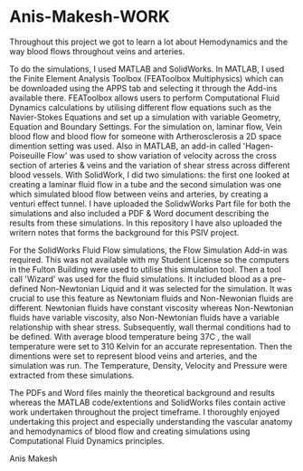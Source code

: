 # Anis-Makesh-WORK

Throughout this project we got to learn a lot about Hemodynamics and the way blood flows throughout veins and arteries. 

To do the simulations, I used MATLAB and SolidWorks. In MATLAB, I used the Finite Element Analysis Toolbox (FEAToolbox Multiphysics) which can be downloaded using the APPS tab and selecting it through the Add-ins available there. FEAToolbox allows users to perform Computational Fluid Dynamics calculations by utilising different flow equations such as the Navier-Stokes Equations and set up a simulation with variable Geometry, Equation and Boundary Settings. For the simulation on, laminar flow, Vein blood flow and blood flow for someone with Artherosclerosis a 2D space dimention setting was used. Also in MATLAB, an add-in called 'Hagen-Poiseuille Flow' was used to show variation of velocity across the cross section of arteries & veins and the variation of shear stress across different blood vessels. With SolidWork, I did two simulations: the first one looked at creating a laminar fluid flow in a tube and the second simulation was one which simulated blood flow between veins and arteries, by creating a venturi effect tunnel. I have uploaded the SolidwWorks Part file for both the simulations and also included a PDF & Word document describing the results from these simulations. In this repository I have also uploaded the writern notes that forms the background for this PSIV project. 

For the SolidWorks Fluid Flow simulations, the Flow Simulation Add-in was required. This was not available with my Student License so the computers in the Fulton Building were used to utilise this simulation tool. Then a tool call 'Wizard' was used for the fluid simulations. It included blood as a pre-defined Non-Newtonian Liquid and it was selected for the simulation. It was crucial to use this feature as Newtoniam fluids and Non-Newonian fluids are different. Newtonian fluids have constant viscosity whereas Non-Newtonian fluids have variable viscosity, also Non-Newtonian fluids have a variable relationship with shear stress. Subsequently, wall thermal conditions had to be defined. With average blood temperature being 37C , the wall temperature were  set to 310 Kelvin for an accurate representation. Then the dimentions were set to represent blood veins and arteries, and the simulation was run. The Temperature, Density, Velocity and Pressure were extracted from these simulations.

The PDFs and Word files mainly the theoretical background and results whereas the MATLAB code/extentions and SolidWorks files contain active work undertaken throughout the project timeframe. I thoroughly enjoyed undertaking this project and especially understanding the vascular anatomy and hemodynamics of blood flow and creating simulations using Computational Fluid Dynamics principles. 

Anis Makesh
